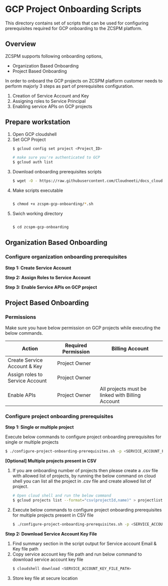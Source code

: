 # GCP Project Onboarding Scripts

This directory contains set of scripts that can be used for configuring prerequisites required for GCP onboarding to the ZCSPM platform.

## Overview

ZCSPM supports following onboarding options,

* Organization Based Onboarding
* Project Based Onboarding

In order to onboard the GCP projects on ZCSPM platform customer needs to perform majorly 3 steps as part of prerequisites configuration.

1. Creation of Service Account and Key
2. Assigning roles to Service Principal
3. Enabling service APIs on GCP projects

## Prepare workstation

1. Open GCP cloudshell
2. Set GCP Project
   ```bash
   $ gcloud config set project <Project_ID>

   # make sure you're authenticated to GCP
   $ gcloud auth list
   ```
3. Download onboarding prerequisites scripts
   ```bash
   $ wget -O - https://raw.githubusercontent.com/Cloudneeti/docs_cloudneeti/rahul/gcp-onboarding-scripts/scripts/gcp-onboarding/download-gcp-onboarding-scripts.sh | bash
   ```
4. Make scripts executable
   ```bash

   $ chmod +x zcspm-gcp-onboarding/*.sh
   ```
5. Swich working directory
   ```bash

   $ cd zcspm-gcp-onboarding
   ```

## Organization Based Onboarding

### Configure organization onboarding prerequisites

**Step 1: Create Service Account**

**Step 2: Assign Roles to Service Account**

**Step 3: Enable Service APIs on GCP project**

## Project Based Onboarding

### Permissions
Make sure you have below permission on GCP projects while executing the below commands.

| Action | Required Permission | Billing Account |
| - | - | - |
| Create Service Account & Key | Project Owner |   |
| Assign roles to Service Account | Project Owner |   |
| Enable APIs | Project Owner | All projects must be linked with Billing Account |

### Configure project onboarding prerequisites

**Step 1: Single or multiple project**

Execute below commands to configure project onboarding prerequisites for single or multiple projects

```bash
$ ./configure-project-onboarding-prerequisites.sh -p <SERVICE_ACCOUNT_PROJECT_ID> -s <SERVICE_ACCOUNT_NAME> -l <PROJECT_LIST>
```

**[Optional] Multiple projects present in CSV**

1. If you are onboarding number of projects then please create a .csv file with allowed list of projects, by running the below command on cloud shell you can list all the project in .csv file and create allowed list of project.

	```bash
	# Open cloud shell and run the below command
	$ gcloud projects list --format="csv(projectId,name)" > projectlist.csv
	```
	
2. Execute below commands to configure project onboarding prerequisites for multiple projects present in CSV file

	```bash
	$ ./configure-project-onboarding-prerequisites.sh -p <SERVICE_ACCOUNT_PROJECT_ID> -s <SERVICE_ACCOUNT_NAME> -c <ALLOWED_PROJECT_LIST.CSV>
	```
	
**Step 2: Download Service Account Key File**

1. Find summary section in the script output for Service account Email & Key file path
2. Copy service account key file path and run below command to download service account key file
	```bash
	$ cloudshell download <SERVICE_ACCOUNT_KEY_FILE_PATH> 
	```
3. Store key file at secure location